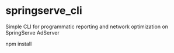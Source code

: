 # springserve_cli
Simple CLI for programmatic reporting and network optimization on SpringServe AdServer

npm install 

